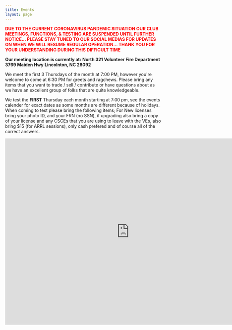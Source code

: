 ```yaml
---
title: Events
layout: page
---
```

<span style="color:red">**DUE TO THE CURRENT CORONAVIRUS PANDEMIC SITUATION OUR CLUB MEETINGS, FUNCTIONS, & TESTING ARE SUSPENDED UNTIL FURTHER NOTICE...  PLEASE STAY TUNED TO OUR SOCIAL MEDIAS FOR UPDATES ON WHEN WE WILL RESUME REGULAR OPERATION...  THANK YOU FOR YOUR UNDERSTANDING DURING THIS DIFFICULT TIME**</span>

**Our meeting location is currently at:**
**North 321 Volunteer Fire Department**
**3769 Maiden Hwy**
**Lincolnton, NC 28092**

We meet the first 3 Thursdays of the month at 7:00 PM, however you're welcome to come at 6:30 PM for greets and ragchews. Please bring any items that you want to trade / sell / contribute or have questions about as we have an excellent group of folks that are quite knowledgeable.

We test the **FIRST** Thursday each month starting at 7:00 pm, see the events calender for exact dates as some months are different because of holidays. When coming to test please bring the following items; For New licenses bring your photo ID, and your FRN (no SSN), if upgrading also bring a copy of your license and any CSCEs that you are using to leave with the VEs, also bring $15 (for ARRL sessions), only cash prefered and of course all of the correct answers.

<iframe src="https://calendar.google.com/calendar/embed?height=600&amp;wkst=1&amp;bgcolor=%23FFFFFF&amp;src=kt4nc.carc%40gmail.com&amp;color=%231B887A&amp;src=en.usa%23holiday%40group.v.calendar.google.com&amp;color=%230F4B38&amp;ctz=America%2FNew_York" style="border-width:0" width="800" height="600" frameborder="0" scrolling="no"></iframe>

